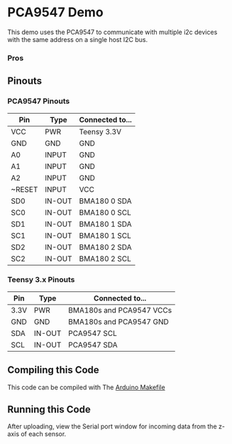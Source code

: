 PCA9547 Demo
======================

This demo uses the PCA9547 to communicate with multiple
i2c devices with the same address on a single host I2C bus.

### Pros


## Pinouts
### PCA9547 Pinouts
| Pin    | Type   | Connected to...        |
|--------|--------|------------------------|
| VCC    | PWR    | Teensy 3.3V          |
| GND    | GND    | GND                  |
| A0     | INPUT  | GND                  |
| A1     | INPUT  | GND                  |
| A2     | INPUT  | GND                  |
| ~RESET | INPUT  | VCC                  |
| SD0    | IN-OUT | BMA180 0 SDA         |
| SC0    | IN-OUT | BMA180 0 SCL         |
| SD1    | IN-OUT | BMA180 1 SDA         |
| SC1    | IN-OUT | BMA180 1 SCL         |
| SD2    | IN-OUT | BMA180 2 SDA         |
| SC2    | IN-OUT | BMA180 2 SCL         |

### Teensy 3.x Pinouts
| Pin             | Type   | Connected to...             |
|-----------------|--------|-----------------------------|
| 3.3V            | PWR    | BMA180s and PCA9547 VCCs    |
| GND             | GND    | BMA180s and PCA9547 GND     |
| SDA             | IN-OUT | PCA9547 SCL                 |
| SCL             | IN-OUT | PCA9547 SDA                 |

## Compiling this Code

This code can be compiled with The [Arduino Makefile](https://github.com/sudar/Arduino-Makefile)

## Running this Code
After uploading, view the Serial port window for incoming data from the z-axis
of each sensor.
